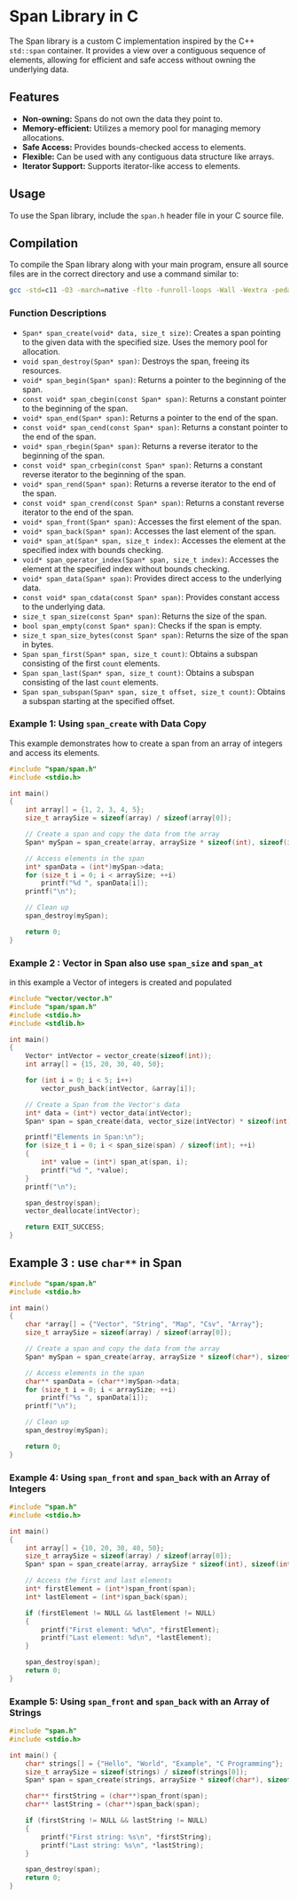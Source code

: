 # Span Library in C

The Span library is a custom C implementation inspired by the C++ `std::span` container. It provides a view over a contiguous sequence of elements, allowing for efficient and safe access without owning the underlying data.

## Features
- **Non-owning:** Spans do not own the data they point to.
- **Memory-efficient:** Utilizes a memory pool for managing memory allocations.
- **Safe Access:** Provides bounds-checked access to elements.
- **Flexible:** Can be used with any contiguous data structure like arrays.
- **Iterator Support:** Supports iterator-like access to elements.

## Usage
To use the Span library, include the `span.h` header file in your C source file.

## Compilation
To compile the Span library along with your main program, ensure all source files are in the correct directory and use a command similar to:

```bash
gcc -std=c11 -O3 -march=native -flto -funroll-loops -Wall -Wextra -pedantic -s -o main your_program .\span\span.c
```

### Function Descriptions

- `Span* span_create(void* data, size_t size)`: Creates a span pointing to the given data with the specified size. Uses the memory pool for allocation.
- `void span_destroy(Span* span)`: Destroys the span, freeing its resources.
- `void* span_begin(Span* span)`: Returns a pointer to the beginning of the span.
- `const void* span_cbegin(const Span* span)`: Returns a constant pointer to the beginning of the span.
- `void* span_end(Span* span)`: Returns a pointer to the end of the span.
- `const void* span_cend(const Span* span)`: Returns a constant pointer to the end of the span.
- `void* span_rbegin(Span* span)`: Returns a reverse iterator to the beginning of the span.
- `const void* span_crbegin(const Span* span)`: Returns a constant reverse iterator to the beginning of the span.
- `void* span_rend(Span* span)`: Returns a reverse iterator to the end of the span.
- `const void* span_crend(const Span* span)`: Returns a constant reverse iterator to the end of the span.
- `void* span_front(Span* span)`: Accesses the first element of the span.
- `void* span_back(Span* span)`: Accesses the last element of the span.
- `void* span_at(Span* span, size_t index)`: Accesses the element at the specified index with bounds checking.
- `void* span_operator_index(Span* span, size_t index)`: Accesses the element at the specified index without bounds checking.
- `void* span_data(Span* span)`: Provides direct access to the underlying data.
- `const void* span_cdata(const Span* span)`: Provides constant access to the underlying data.
- `size_t span_size(const Span* span)`: Returns the size of the span.
- `bool span_empty(const Span* span)`: Checks if the span is empty.
- `size_t span_size_bytes(const Span* span)`: Returns the size of the span in bytes.
- `Span span_first(Span* span, size_t count)`: Obtains a subspan consisting of the first `count` elements.
- `Span span_last(Span* span, size_t count)`: Obtains a subspan consisting of the last `count` elements.
- `Span span_subspan(Span* span, size_t offset, size_t count)`: Obtains a subspan starting at the specified offset.

### Example 1: Using `span_create` with Data Copy

This example demonstrates how to create a span from an array of integers and access its elements.

```c
#include "span/span.h"
#include <stdio.h>

int main() 
{
    int array[] = {1, 2, 3, 4, 5};
    size_t arraySize = sizeof(array) / sizeof(array[0]);

    // Create a span and copy the data from the array
    Span* mySpan = span_create(array, arraySize * sizeof(int), sizeof(int));

    // Access elements in the span
    int* spanData = (int*)mySpan->data;
    for (size_t i = 0; i < arraySize; ++i) 
        printf("%d ", spanData[i]);
    printf("\n");

    // Clean up
    span_destroy(mySpan);

    return 0;
}
```

### Example 2 : Vector in Span also use `span_size` and `span_at`

in this example a Vector of integers is created and populated 
```c
#include "vector/vector.h"
#include "span/span.h"
#include <stdio.h>
#include <stdlib.h>

int main() 
{
    Vector* intVector = vector_create(sizeof(int));
    int array[] = {15, 20, 30, 40, 50};

    for (int i = 0; i < 5; i++) 
        vector_push_back(intVector, &array[i]);

    // Create a Span from the Vector's data
    int* data = (int*) vector_data(intVector);
    Span* span = span_create(data, vector_size(intVector) * sizeof(int), sizeof(int));

    printf("Elements in Span:\n");
    for (size_t i = 0; i < span_size(span) / sizeof(int); ++i) 
    {
        int* value = (int*) span_at(span, i);
        printf("%d ", *value);
    }
    printf("\n");

    span_destroy(span);
    vector_deallocate(intVector);

    return EXIT_SUCCESS;
}
```

## Example 3 : use `char**` in Span 

```c
#include "span/span.h"
#include <stdio.h>

int main() 
{
    char *array[] = {"Vector", "String", "Map", "Csv", "Array"};
    size_t arraySize = sizeof(array) / sizeof(array[0]);

    // Create a span and copy the data from the array
    Span* mySpan = span_create(array, arraySize * sizeof(char*), sizeof(char*));

    // Access elements in the span
    char** spanData = (char**)mySpan->data;
    for (size_t i = 0; i < arraySize; ++i) 
        printf("%s ", spanData[i]);
    printf("\n");

    // Clean up
    span_destroy(mySpan);

    return 0;
}
```

### Example 4: Using `span_front` and `span_back` with an Array of Integers

```c
#include "span.h"
#include <stdio.h>

int main() 
{
    int array[] = {10, 20, 30, 40, 50};
    size_t arraySize = sizeof(array) / sizeof(array[0]);
    Span* span = span_create(array, arraySize * sizeof(int), sizeof(int));

    // Access the first and last elements
    int* firstElement = (int*)span_front(span);
    int* lastElement = (int*)span_back(span);

    if (firstElement != NULL && lastElement != NULL) 
    {
        printf("First element: %d\n", *firstElement);
        printf("Last element: %d\n", *lastElement);
    }

    span_destroy(span);
    return 0;
}
```

### Example 5: Using `span_front` and `span_back` with an Array of Strings

```c
#include "span.h"
#include <stdio.h>

int main() {
    char* strings[] = {"Hello", "World", "Example", "C Programming"};
    size_t arraySize = sizeof(strings) / sizeof(strings[0]);
    Span* span = span_create(strings, arraySize * sizeof(char*), sizeof(char*));

    char** firstString = (char**)span_front(span);
    char** lastString = (char**)span_back(span);

    if (firstString != NULL && lastString != NULL) 
    {
        printf("First string: %s\n", *firstString);
        printf("Last string: %s\n", *lastString);
    }

    span_destroy(span);
    return 0;
}
```
